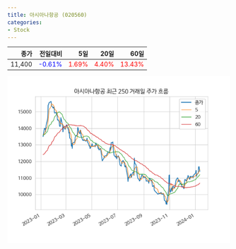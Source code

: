 ```yaml
---
title: 아시아나항공 (020560)
categories:
- Stock
---
```


|종가|전일대비|5일|20일|60일|
|---:|-------:|--:|---:|---:|
|11,400|<span style="color: blue">-0.61%</span>|<span style="color: red">1.69%</span>|<span style="color: red">4.40%</span>|<span style="color: red">13.43%</span>|


<!-- more -->

![020560](/assets/images/stock/020560.png)